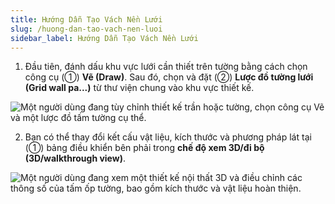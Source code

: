 ```yaml
---
title: Hướng Dẫn Tạo Vách Nền Lưới
slug: /huong-dan-tao-vach-nen-luoi
sidebar_label: Hướng Dẫn Tạo Vách Nền Lưới
---
```


1. Đầu tiên, đánh dấu khu vực lưới cần thiết trên tường bằng cách chọn công cụ (①) **Vẽ (Draw)**. Sau đó, chọn và đặt (②) **Lược đồ tường lưới (Grid wall pa...)** từ thư viện chung vào khu vực thiết kế.

![Một người dùng đang tùy chỉnh thiết kế trần hoặc tường, chọn công cụ Vẽ và một lược đồ tấm tường cụ thể.](https://storage.googleapis.com/jegavn_kb/images/6fda05e6-49cb-4d17-87e7-2e6db3cf65e5.png)

2. Bạn có thể thay đổi kết cấu vật liệu, kích thước và phương pháp lát tại (①) bảng điều khiển bên phải trong **chế độ xem 3D/đi bộ (3D/walkthrough view)**.

![Một người dùng đang xem một thiết kế nội thất 3D và điều chỉnh các thông số của tấm ốp tường, bao gồm kích thước và vật liệu hoàn thiện.](https://storage.googleapis.com/jegavn_kb/images/12fa9a7c-7ad9-4953-bf2d-57b68a337786.png)